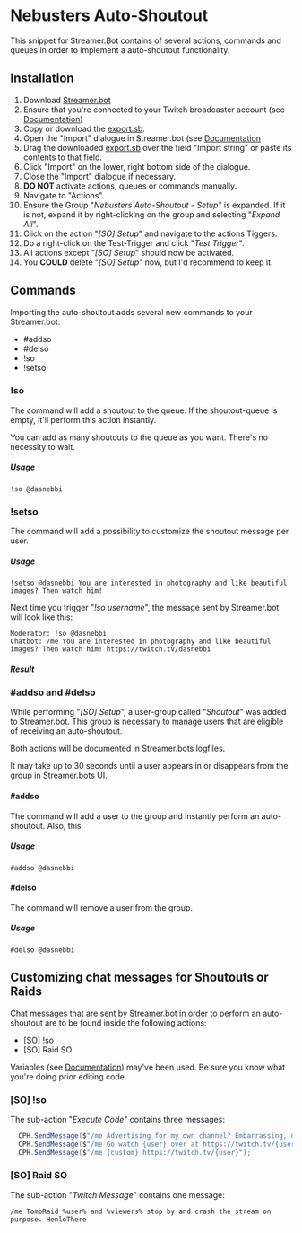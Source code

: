 # Nebusters Auto-Shoutout

This snippet for Streamer.Bot contains of several actions, commands and queues in order to implement a auto-shoutout functionality.

## Installation

1. Download [Streamer.bot](https://streamer.bot/)
2. Ensure that you're connected to your Twitch broadcaster account (see [Documentation](https://docs.streamer.bot/guide/platforms/twitch#accounts))
3. Copy or download the [export.sb](https://raw.githubusercontent.com/dasnebbi/streamer.bot/refs/heads/master/auto-shoutout/export.sb).
4. Open the "Import" dialogue in Streamer.bot (see [Documentation](https://docs.streamer.bot/guide/import-export#import)
5. Drag the downloaded [export.sb](https://raw.githubusercontent.com/dasnebbi/streamer.bot/refs/heads/master/auto-shoutout/export.sb) over the field "Import string" or paste its contents to that field.
6. Click "Import" on the lower, right bottom side of the dialogue.
7. Close the "Import" dialogue if necessary.
8. **DO NOT** activate actions, queues or commands manually.
9. Navigate to "Actions".
10. Ensure the Group "*Nebusters Auto-Shoutout - Setup*" is expanded. If it is not, expand it by right-clicking on the group and selecting "*Expand All*".
11. Click on the action "*[SO] Setup*" and navigate to the actions Tiggers.
13. Do a right-click on the Test-Trigger and click "*Test Trigger*".
14. All actions except "*[SO] Setup*" should now be activated.
15. You **COULD** delete "*[SO] Setup*" now, but I'd recommend to keep it.

## Commands

Importing the auto-shoutout adds several new commands to your Streamer.bot:

- #addso
- #delso
- !so
- !setso

### !so

The command will add a shoutout to the queue. If the shoutout-queue is empty, it'll perform this action instantly.

You can add as many shoutouts to the queue as you want. There's no necessity to wait.

##### Usage
```plain
!so @dasnebbi
```

### !setso

The command will add a possibility to customize the shoutout message per user.

##### Usage

```plain
!setso @dasnebbi You are interested in photography and like beautiful images? Then watch him!
```

Next time you trigger "*!so username*", the message sent by Streamer.bot will look like this:

```plain
Moderator: !so @dasnebbi
Chatbot: /me You are interested in photography and like beautiful images? Then watch him! https://twitch.tv/dasnebbi
```

##### Result

### #addso and #delso

While performing "*[SO] Setup*", a user-group called "*Shoutout*" was added to Streamer.bot. This group is necessary to manage users that are eligible of receiving an auto-shoutout.

Both actions will be documented in Streamer.bots logfiles.

It may take up to 30 seconds until a user appears in or disappears from the group in Streamer.bots UI.

#### #addso

The command will add a user to the group and instantly perform an auto-shoutout. Also, this 

##### Usage
```plain
#addso @dasnebbi
```

#### #delso

The command will remove a user from the group.

##### Usage

```plain
#delso @dasnebbi
```

## Customizing chat messages for Shoutouts or Raids

Chat messages that are sent by Streamer.bot in order to perform an auto-shoutout are to be found inside the following actions:

- [SO] !so
- [SO] Raid SO

Variables (see [Documentation](https://docs.streamer.bot/guide/variables)) may've been used. Be sure you know what you're doing prior editing code.

### [SO] !so

The sub-action "*Execute Code*" contains three messages:
```cs
  CPH.SendMessage($"/me Advertising for my own channel? Embarrassing, dude.");
  CPH.SendMessage($"/me Go watch {user} over at https://twitch.tv/{user} where they were last streaming {game}. They're pretty fun to watch as well!");
  CPH.SendMessage($"/me {custom} https://twitch.tv/{user}");
```

### [SO] Raid SO

The sub-action "*Twitch Message*" contains one message:
```plain
/me TombRaid %user% and %viewers% stop by and crash the stream on purpose. HenloThere 
```
